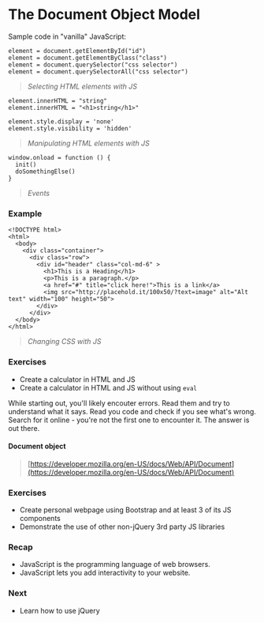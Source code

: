 # The Document Object Model

Sample code in "vanilla" JavaScript:

```
element = document.getElementById("id")
element = document.getElementByClass("class")
element = document.querySelector("css selector")
element = document.querySelectorAll("css selector")
```
> *Selecting HTML elements with JS*

```
element.innerHTML = "string"
element.innerHTML = "<h1>string</h1>"

element.style.display = 'none'
element.style.visibility = 'hidden'
```
> *Manipulating HTML elements with JS*

```
window.onload = function () {
  init()
  doSomethingElse()
}
```
> *Events*


### Example

```
<!DOCTYPE html>
<html>
  <body>
    <div class="container">
      <div class="row">
        <div id="header" class="col-md-6" >
          <h1>This is a Heading</h1>
          <p>This is a paragraph.</p>
          <a href="#" title="click here!">This is a link</a>
          <img src="http://placehold.it/100x50/?text=image" alt="Alt text" width="100" height="50">
        </div>
      </div>
  </body>
</html>
```
> *Changing CSS with JS*


### Exercises

* Create a calculator in HTML and JS
* Create a calculator in HTML and JS without using ```eval```

While starting out, you'll likely encouter errors. Read them and try to understand what it says. Read you code and check if you see what's wrong. Search for it online - you're not the first one to encounter it. The answer is out there.

#### Document object
> [https://developer.mozilla.org/en-US/docs/Web/API/Document](https://developer.mozilla.org/en-US/docs/Web/API/Document)


### Exercises

* Create personal webpage using Bootstrap and at least 3 of its JS components
* Demonstrate the use of other non-jQuery 3rd party JS libraries


### Recap

* JavaScript is the programming language of web browsers.
* JavaScript lets you add interactivity to your website.


### Next

* Learn how to use jQuery
